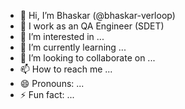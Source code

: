 - 👋 Hi, I’m Bhaskar (@bhaskar-verloop)
- 🧪 I work as an QA Engineer (SDET)
- 👀 I’m interested in ...
- 🌱 I’m currently learning ...
- 💞️ I’m looking to collaborate on ...
- 📫 How to reach me ...
- 😄 Pronouns: ...
- ⚡ Fun fact: ...

<!---
bhaskar-verloop/bhaskar-verloop is a ✨ special ✨ repository because its `README.md` (this file) appears on your GitHub profile.
You can click the Preview link to take a look at your changes.
--->
